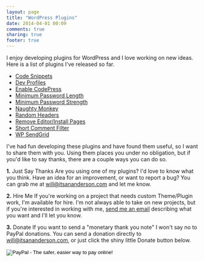 ```yaml
---
layout: page
title: "WordPress Plugins"
date: 2014-04-01 00:09
comments: true
sharing: true
footer: true
---
```


I enjoy developing plugins for WordPress and I love working on new ideas. Here is a list of plugins I've released so far.

<ul>
	<li><a href="http://www.itsananderson.com/plugins/code-snippets/">Code Snippets</a></li>
	<li><a href="http://www.itsananderson.com/plugins/dev-profiles/">Dev Profiles</a></li>
	<li><a href="http://www.itsananderson.com/plugins/enable-codepress/">Enable CodePress</a></li>
	<li><a href="/plugins/minimum-password-length/">Minimum Password Length</a></li>
	<li><a href="/plugins/minimum-password-strength/">Minimum Password Strength</a></li>
	<li><a href="http://www.itsananderson.com/plugins/naughty-monkey/">Naughty Monkey</a></li>
	<li><a href="http://www.itsananderson.com/plugins/random-headers/">Random Headers</a></li>
	<li><a href="http://www.itsananderson.com/plugins/remove-editor-and-install-pages/">Remove Editor/Install Pages</a></li>
	<li><a href="/plugins/short-comment-filter/">Short Comment Filter</a></li>
	<li><a href="/plugins/wp-sendgrid/">WP SendGrid</a></li>
</ul>

I've had fun developing these plugins and have found them useful, so I want to share them with you. Using them places you under no obligation, but if you'd like to say thanks, there are a couple ways you can do so.

**1.** Just Say Thanks
Are you using one of my plugins? I'd love to know what you think. Have an idea for an improvement, or want to report a bug? You can grab me at <a href="mailto:will@itsananderson.com">will@itsananderson.com</a> and let me know.

**2.** Hire Me
If you're working on a project that needs custom Theme/Plugin work, I'm available for hire.
I'm not always able to take on new projects, but if you're interested in working with me, <a href="mailto:will@itsananderson.com">send me an email</a> describing what you want and I'll let you know.

**3.** Donate
If you want to send a "monetary thank you note" I won't say no to PayPal donations.
You can send a donation directly to will@itsananderson.com, or just click the shiny little Donate button below.

<form action="https://www.paypal.com/cgi-bin/webscr" method="post"> <input name="cmd" type="hidden" value="_s-xclick" /> <input name="hosted_button_id" type="hidden" value="7081044" /> <input alt="PayPal - The safer, easier way to pay online!" name="submit" src="https://www.paypal.com/en_US/i/btn/btn_donate_SM.gif" type="image" /> <img src="https://www.paypal.com/en_US/i/scr/pixel.gif" border="0" alt="" width="1" height="1" />
</form>
